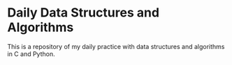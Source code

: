 # Daily Data Structures and Algorithms
This is a repository of my daily practice with data structures and algorithms in C and Python.
